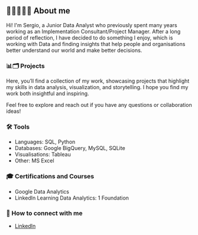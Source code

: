 ## 👨🏽‍💻👋🏽 About me

Hi! I'm Sergio, a Junior Data Analyst who previously spent many years working as an Implementation Consultant/Project Manager. After a long period of reflection, I have decided to do something I enjoy, which is working with Data and finding insights that help people and organisations better understand our world and make better decisions. 

### 📊🗂️ Projects
Here, you’ll find a collection of my work, showcasing projects that highlight my skills in data analysis, visualization, and storytelling. I hope you find my work both insightful and inspiring.

Feel free to explore and reach out if you have any questions or collaboration ideas!

### 🛠️ Tools 
- Languages: SQL, Python
- Databases: Google BigQuery, MySQL, SQLite
- Visualisations: Tableau
- Other: MS Excel

### 🎓 Certifications and Courses 
- Google Data Analytics
- LinkedIn Learning Data Analytics: 1 Foundation

### 📨 How to connect with me 
- [LinkedIn](https://www.linkedin.com/in/sergiourbina/)
